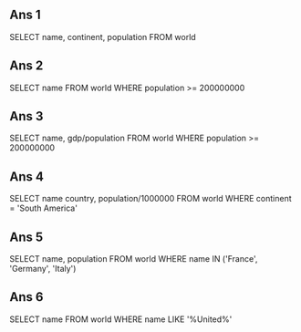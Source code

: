 <!-- https://sqlzoo.net/wiki/SELECT_from_WORLD_Tutorial -->

## Ans 1
SELECT name, continent, population FROM world
## Ans 2
SELECT name FROM world
WHERE population >= 200000000
## Ans 3
SELECT name, gdp/population FROM world
WHERE population >= 200000000
## Ans 4
SELECT name country, population/1000000
FROM world
WHERE continent = 'South America'
## Ans 5
SELECT name, population
FROM world
WHERE name IN ('France', 'Germany', 'Italy')
## Ans 6
SELECT name
FROM world
WHERE name LIKE '%United%'
